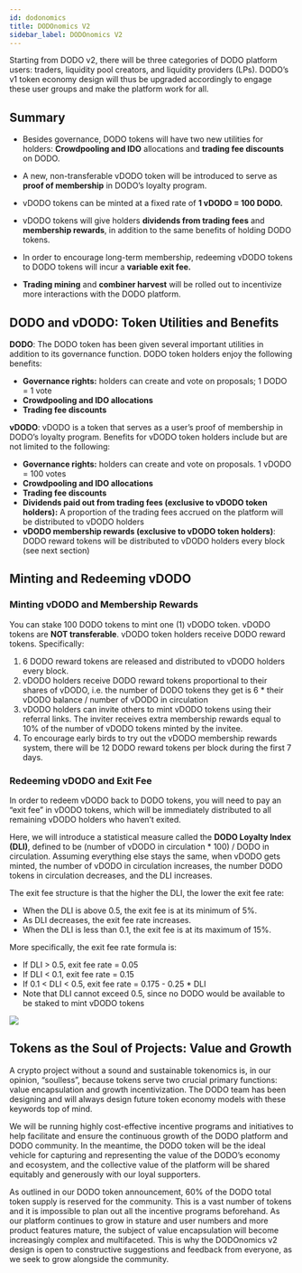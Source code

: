 ```yaml
---
id: dodonomics
title: DODOnomics V2
sidebar_label: DODOnomics V2
---
```


Starting from DODO v2, there will be three categories of DODO platform users: traders, liquidity pool creators, and liquidity providers (LPs). DODO’s v1 token economy design will thus be upgraded accordingly to engage these user groups and make the platform work for all.

## Summary

- Besides governance, DODO tokens will have two new utilities for holders: **Crowdpooling and IDO** allocations and **trading fee discounts** on DODO.

- A new, non-transferable vDODO token will be introduced to serve as **proof of membership** in DODO’s loyalty program.

- vDODO tokens can be minted at a fixed rate of **1 vDODO = 100 DODO.**

- vDODO tokens will give holders **dividends from trading fees** and **membership rewards**, in addition to the same benefits of holding DODO tokens.

- In order to encourage long-term membership, redeeming vDODO tokens to DODO tokens will incur a **variable exit fee.**

- **Trading mining** and **combiner harvest** will be rolled out to incentivize more interactions with the DODO platform.

## DODO and vDODO: Token Utilities and Benefits

**DODO**: The DODO token has been given several important utilities in addition to its governance function. DODO token holders enjoy the following benefits:

- **Governance rights:** holders can create and vote on proposals; 1 DODO = 1 vote
- **Crowdpooling and IDO allocations**
- **Trading fee discounts**

**vDODO**: vDODO is a token that serves as a user’s proof of membership in DODO’s loyalty program. Benefits for vDODO token holders include but are not limited to the following:

- **Governance rights:** holders can create and vote on proposals. 1 vDODO = 100 votes
- **Crowdpooling and IDO allocations**
- **Trading fee discounts**
- **Dividends paid out from trading fees (exclusive to vDODO token holders):** A proportion of the trading fees accrued on the platform will be distributed to vDODO holders
- **vDODO membership rewards (exclusive to vDODO token holders)**: DODO reward tokens will be distributed to vDODO holders every block (see next section)

## Minting and Redeeming vDODO

### Minting vDODO and Membership Rewards

You can stake 100 DODO tokens to mint one (1) vDODO token. vDODO tokens are **NOT transferable**. vDODO token holders receive DODO reward tokens. Specifically:

1. 6 DODO reward tokens are released and distributed to vDODO holders every block.
2. vDODO holders receive DODO reward tokens proportional to their shares of vDODO, i.e. the number of DODO tokens they get is 6 * their vDODO balance / number of vDODO in circulation
3. vDODO holders can invite others to mint vDODO tokens using their referral links. The inviter receives extra membership rewards equal to 10% of the number of vDODO tokens minted by the invitee.
4. To encourage early birds to try out the vDODO membership rewards system, there will be 12 DODO reward tokens per block during the first 7 days.

### Redeeming vDODO and Exit Fee

In order to redeem vDODO back to DODO tokens, you will need to pay an “exit fee” in vDODO tokens, which will be immediately distributed to all remaining vDODO holders who haven’t exited.

Here, we will introduce a statistical measure called the **DODO Loyalty Index (DLI)**, defined to be (number of vDODO in circulation * 100) / DODO in circulation. Assuming everything else stays the same, when vDODO gets minted, the number of vDODO in circulation increases, the number DODO tokens in circulation decreases, and the DLI increases.

The exit fee structure is that the higher the DLI, the lower the exit fee rate:

- When the DLI is above 0.5, the exit fee is at its minimum of 5%.
- As DLI decreases, the exit fee rate increases.
- When the DLI is less than 0.1, the exit fee is at its maximum of 15%.

More specifically, the exit fee rate formula is:

- If DLI > 0.5, exit fee rate = 0.05
- If DLI < 0.1, exit fee rate = 0.15
- If 0.1 < DLI < 0.5, exit fee rate = 0.175 - 0.25 * DLI
- Note that DLI cannot exceed 0.5, since no DODO would be available to be staked to mint vDODO tokens

![](https://dodoex.github.io/docs/img/vdodo_1.png)

## Tokens as the Soul of Projects: Value and Growth

A crypto project without a sound and sustainable tokenomics is, in our opinion, “soulless”, because tokens serve two crucial primary functions: value encapsulation and growth incentivization. The DODO team has been designing and will always design future token economy models with these keywords top of mind.

We will be running highly cost-effective incentive programs and initiatives to help facilitate and ensure the continuous growth of the DODO platform and DODO community. In the meantime, the DODO token will be the ideal vehicle for capturing and representing the value of the DODO’s economy and ecosystem, and the collective value of the platform will be shared equitably and generously with our loyal supporters.

As outlined in our DODO token announcement, 60% of the DODO total token supply is reserved for the community. This is a vast number of tokens and it is impossible to plan out all the incentive programs beforehand. As our platform continues to grow in stature and user numbers and more product features mature, the subject of value encapsulation will become increasingly complex and multifaceted. This is why the DODOnomics v2 design is open to constructive suggestions and feedback from everyone, as we seek to grow alongside the community.
